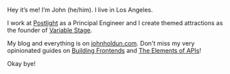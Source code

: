 Hey it’s me! I’m John (he/him). I live in Los Angeles.

I work at [Postlight](https://github.com/postlight) as a Principal Engineer and I create themed attractions as the founder of [Variable Stage](https://variablestage.com).

My blog and everything is on [johnholdun.com](https://johnholdun.com). Don't miss my very opinionated guides on [Building Frontends](https://johnholdun.com/frontends/) and [The Elements of APIs](https://johnholdun.com/apis/)!

Okay bye!

